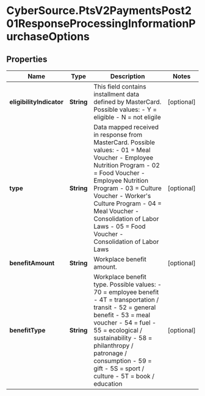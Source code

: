 # CyberSource.PtsV2PaymentsPost201ResponseProcessingInformationPurchaseOptions

## Properties
Name | Type | Description | Notes
------------ | ------------- | ------------- | -------------
**eligibilityIndicator** | **String** | This field contains installment data defined by MasterCard. Possible values:   - Y = eligible   - N = not eligile  | [optional] 
**type** | **String** | Data mapped received in response from MasterCard. Possible values: - 01 = Meal Voucher - Employee Nutrition Program - 02 = Food Voucher - Employee Nutrition Program - 03 = Culture Voucher - Worker's Culture Program - 04 = Meal Voucher - Consolidation of Labor Laws - 05 = Food Voucher - Consolidation of Labor Laws  | [optional] 
**benefitAmount** | **String** | Workplace benefit amount. | [optional] 
**benefitType** | **String** | Workplace benefit type. Possible values: - 70 = employee benefit - 4T = transportation / transit - 52 = general benefit - 53 = meal voucher - 54 = fuel - 55 = ecological / sustainability - 58 = philanthropy / patronage / consumption - 59 = gift - 5S = sport / culture - 5T = book / education  | [optional] 


